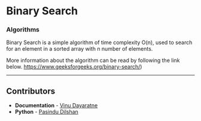 # Binary Search
### Algorithms

Binary Search is a simple algorithm of time complexity O(n), used to search for an element in a sorted array with n number of elements.

More information about the algorithm can be read by following the link below.
https://www.geeksforgeeks.org/binary-search/)

------------------------------------------------------
## Contributors

- **Documentation** - [Vinu Dayaratne](https://github.com/VinuUD)
- **Python** - [Pasindu Dilshan](https://github.com/PasinduD95)
